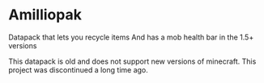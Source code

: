 # Amilliopak
Datapack that lets you recycle items
And has a mob health bar in the 1.5+ versions

This datapack is old and does not support new versions of minecraft. This project was discontinued a long time ago.
